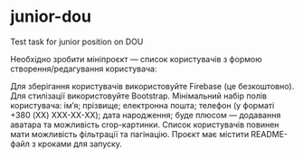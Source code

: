# junior-dou
Test task for junior position on DOU

Необхідно зробити мініпроєкт — список користувачів з формою створення/редагування користувача:

Для зберігання користувачів використовуйте Firebase (це безкоштовно).
Для стилізації використовуйте Bootstrap.
Мінімальний набір полів користувача:
ім’я;
прізвище;
електронна пошта;
телефон (у форматі +380 (XX) XXX-XX-XX);
дата народження;
буде плюсом — додавання аватара та можливість crop-картинки.
Список користувачів повинен мати можливість фільтрації та пагінацію.
Проєкт має містити README-файл з кроками для запуску.
